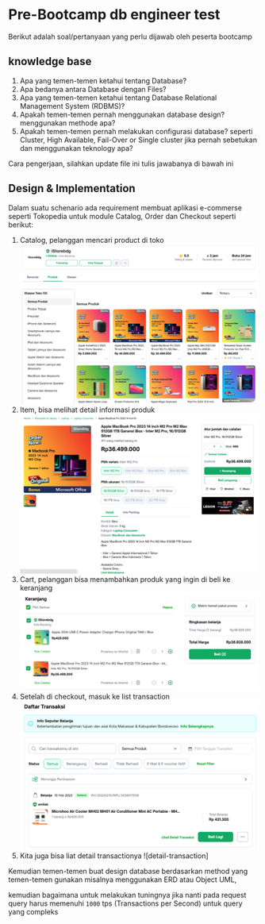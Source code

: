 # Pre-Bootcamp db engineer test

Berikut adalah soal/pertanyaan yang perlu dijawab oleh peserta bootcamp

## knowledge base

1. Apa yang temen-temen ketahui tentang Database?
2. Apa bedanya antara Database dengan Files?
3. Apa yang temen-temen ketahui tentang Database Relational Management System (RDBMS)?
4. Apakah temen-temen pernah menggunakan database design? menggunakan methode apa?
5. Apakah temen-temen pernah melakukan configurasi database? seperti Cluster, High Available, Fail-Over or Single cluster jika pernah sebetukan dan menggunakan teknology apa?

Cara pengerjaan, silahkan update file ini tulis jawabanya di bawah ini

## Design & Implementation

Dalam suatu schenario ada requirement membuat aplikasi e-commerse seperti Tokopedia untuk module Catalog, Order dan Checkout seperti berikut:

1. Catalog, pelanggan mencari product di toko
    ![catalog](imgs/catalog.png)
2. Item, bisa melihat detail informasi produk
    ![items](imgs/item.png)
3. Cart, pelanggan bisa menambahkan produk yang ingin di beli ke keranjang
    ![cart](imgs/cart.png)
4. Setelah di checkout, masuk ke list transaction
    ![list-transaction](imgs/list-transaction.png)
5. Kita juga bisa liat detail transactionya
    ![detail-transaction]

Kemudian temen-temen buat design database berdasarkan method yang temen-temen gunakan misalnya menggunakan ERD atau Object UML, 

kemudian bagaimana untuk melakukan tuningnya jika nanti pada request query harus memenuhi `1000` tps (Transactions per Second) untuk query yang compleks